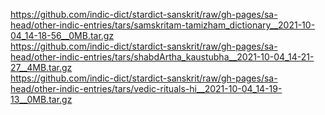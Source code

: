 https://github.com/indic-dict/stardict-sanskrit/raw/gh-pages/sa-head/other-indic-entries/tars/samskritam-tamizham_dictionary__2021-10-04_14-18-56__0MB.tar.gz  
https://github.com/indic-dict/stardict-sanskrit/raw/gh-pages/sa-head/other-indic-entries/tars/shabdArtha_kaustubha__2021-10-04_14-21-27__4MB.tar.gz  
https://github.com/indic-dict/stardict-sanskrit/raw/gh-pages/sa-head/other-indic-entries/tars/vedic-rituals-hi__2021-10-04_14-19-13__0MB.tar.gz  
